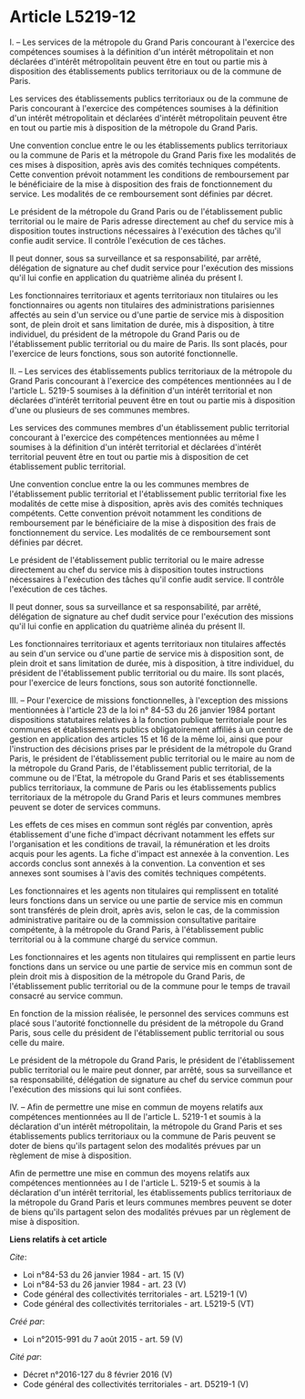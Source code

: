 # Article L5219-12

I. – Les services de la métropole du Grand Paris concourant à l'exercice des compétences soumises à la définition d'un
intérêt métropolitain et non déclarées d'intérêt métropolitain peuvent être en tout ou partie mis à disposition des
établissements publics territoriaux ou de la commune de Paris. 

Les services des établissements publics territoriaux ou de la commune de Paris concourant à l'exercice des compétences
soumises à la définition d'un intérêt métropolitain et déclarées d'intérêt métropolitain peuvent être en tout ou partie mis à
disposition de la métropole du Grand Paris. 

Une convention conclue entre le ou les établissements publics territoriaux ou la commune de Paris et la métropole du Grand
Paris fixe les modalités de ces mises à disposition, après avis des comités techniques compétents. Cette convention prévoit
notamment les conditions de remboursement par le bénéficiaire de la mise à disposition des frais de fonctionnement du
service. Les modalités de ce remboursement sont définies par décret. 

Le président de la métropole du Grand Paris ou de l'établissement public territorial ou le maire de Paris adresse directement
au chef du service mis à disposition toutes instructions nécessaires à l'exécution des tâches qu'il confie audit service. Il
contrôle l'exécution de ces tâches. 

Il peut donner, sous sa surveillance et sa responsabilité, par arrêté, délégation de signature au chef dudit service pour
l'exécution des missions qu'il lui confie en application du quatrième alinéa du présent I. 

Les fonctionnaires territoriaux et agents territoriaux non titulaires ou les fonctionnaires ou agents non titulaires des
administrations parisiennes affectés au sein d'un service ou d'une partie de service mis à disposition sont, de plein droit
et sans limitation de durée, mis à disposition, à titre individuel, du président de la métropole du Grand Paris ou de
l'établissement public territorial ou du maire de Paris. Ils sont placés, pour l'exercice de leurs fonctions, sous son
autorité fonctionnelle. 

II. – Les services des établissements publics territoriaux de la métropole du Grand Paris concourant à l'exercice des
compétences mentionnées au I de l'article L. 5219-5 soumises à la définition d'un intérêt territorial et non déclarées
d'intérêt territorial peuvent être en tout ou partie mis à disposition d'une ou plusieurs de ses communes membres. 

Les services des communes membres d'un établissement public territorial concourant à l'exercice des compétences mentionnées
au même I soumises à la définition d'un intérêt territorial et déclarées d'intérêt territorial peuvent être en tout ou partie
mis à disposition de cet établissement public territorial. 

Une convention conclue entre la ou les communes membres de l'établissement public territorial et l'établissement public
territorial fixe les modalités de cette mise à disposition, après avis des comités techniques compétents. Cette convention
prévoit notamment les conditions de remboursement par le bénéficiaire de la mise à disposition des frais de fonctionnement du
service. Les modalités de ce remboursement sont définies par décret. 

Le président de l'établissement public territorial ou le maire adresse directement au chef du service mis à disposition
toutes instructions nécessaires à l'exécution des tâches qu'il confie audit service. Il contrôle l'exécution de ces tâches. 

Il peut donner, sous sa surveillance et sa responsabilité, par arrêté, délégation de signature au chef dudit service pour
l'exécution des missions qu'il lui confie en application du quatrième alinéa du présent II. 

Les fonctionnaires territoriaux et agents territoriaux non titulaires affectés au sein d'un service ou d'une partie de
service mis à disposition sont, de plein droit et sans limitation de durée, mis à disposition, à titre individuel, du
président de l'établissement public territorial ou du maire. Ils sont placés, pour l'exercice de leurs fonctions, sous son
autorité fonctionnelle. 

III. – Pour l'exercice de missions fonctionnelles, à l'exception des missions mentionnées à l'article 23 de la loi n° 84-53
du 26 janvier 1984 portant dispositions statutaires relatives à la fonction publique territoriale pour les communes et
établissements publics obligatoirement affiliés à un centre de gestion en application des articles 15 et 16 de la même loi,
ainsi que pour l'instruction des décisions prises par le président de la métropole du Grand Paris, le président de
l'établissement public territorial ou le maire au nom de la métropole du Grand Paris, de l'établissement public territorial,
de la commune ou de l'Etat, la métropole du Grand Paris et ses établissements publics territoriaux, la commune de Paris ou
les établissements publics territoriaux de la métropole du Grand Paris et leurs communes membres peuvent se doter de services
communs. 

Les effets de ces mises en commun sont réglés par convention, après établissement d'une fiche d'impact décrivant notamment
les effets sur l'organisation et les conditions de travail, la rémunération et les droits acquis pour les agents. La fiche
d'impact est annexée à la convention. Les accords conclus sont annexés à la convention. La convention et ses annexes sont
soumises à l'avis des comités techniques compétents. 

Les fonctionnaires et les agents non titulaires qui remplissent en totalité leurs fonctions dans un service ou une partie de
service mis en commun sont transférés de plein droit, après avis, selon le cas, de la commission administrative paritaire ou
de la commission consultative paritaire compétente, à la métropole du Grand Paris, à l'établissement public territorial ou à
la commune chargé du service commun. 

Les fonctionnaires et les agents non titulaires qui remplissent en partie leurs fonctions dans un service ou une partie de
service mis en commun sont de plein droit mis à disposition de la métropole du Grand Paris, de l'établissement public
territorial ou de la commune pour le temps de travail consacré au service commun. 

En fonction de la mission réalisée, le personnel des services communs est placé sous l'autorité fonctionnelle du président de
la métropole du Grand Paris, sous celle du président de l'établissement public territorial ou sous celle du maire. 

Le président de la métropole du Grand Paris, le président de l'établissement public territorial ou le maire peut donner, par
arrêté, sous sa surveillance et sa responsabilité, délégation de signature au chef du service commun pour l'exécution des
missions qui lui sont confiées. 

IV. – Afin de permettre une mise en commun de moyens relatifs aux compétences mentionnées au II de l'article L. 5219-1 et
soumis à la déclaration d'un intérêt métropolitain, la métropole du Grand Paris et ses établissements publics territoriaux ou
la commune de Paris peuvent se doter de biens qu'ils partagent selon des modalités prévues par un règlement de mise à
disposition. 

Afin de permettre une mise en commun des moyens relatifs aux compétences mentionnées au I de l'article L. 5219-5 et soumis à
la déclaration d'un intérêt territorial, les établissements publics territoriaux de la métropole du Grand Paris et leurs
communes membres peuvent se doter de biens qu'ils partagent selon des modalités prévues par un règlement de mise à
disposition.

**Liens relatifs à cet article**

_Cite_:

  - Loi n°84-53 du 26 janvier 1984 - art. 15 (V)
  - Loi n°84-53 du 26 janvier 1984 - art. 23 (V)
  - Code général des collectivités territoriales - art. L5219-1 (V)
  - Code général des collectivités territoriales - art. L5219-5 (VT)

_Créé par_:

  - Loi n°2015-991 du 7 août 2015 - art. 59 (V)

_Cité par_:

  - Décret n°2016-127 du 8 février 2016 (V)
  - Code général des collectivités territoriales - art. D5219-1 (V)
